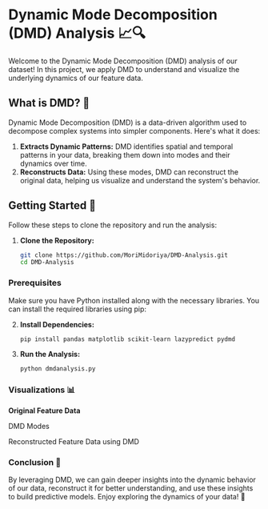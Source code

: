 # Dynamic Mode Decomposition (DMD) Analysis 📈🔍

Welcome to the Dynamic Mode Decomposition (DMD) analysis of our dataset! In this project, we apply DMD to understand and visualize the underlying dynamics of our feature data.

## What is DMD? 🤔

Dynamic Mode Decomposition (DMD) is a data-driven algorithm used to decompose complex systems into simpler components. Here's what it does:
1. **Extracts Dynamic Patterns:** DMD identifies spatial and temporal patterns in your data, breaking them down into modes and their dynamics over time.
2. **Reconstructs Data:** Using these modes, DMD can reconstruct the original data, helping us visualize and understand the system's behavior.

## Getting Started 🚀

Follow these steps to clone the repository and run the analysis:

1. **Clone the Repository:**
    ```sh
    git clone https://github.com/MoriMidoriya/DMD-Analysis.git
    cd DMD-Analysis
    ```

### Prerequisites

Make sure you have Python installed along with the necessary libraries. You can install the required libraries using pip:

2. **Install Dependencies:**
    ```sh
    pip install pandas matplotlib scikit-learn lazypredict pydmd
    ```

3. **Run the Analysis:**
    ```sh    
    python dmdanalysis.py
    ```

### Visualizations 📊

**Original Feature Data**

DMD Modes

Reconstructed Feature Data using DMD

### Conclusion 🎉

By leveraging DMD, we can gain deeper insights into the dynamic behavior of our data, reconstruct it for better understanding, and use these insights to build predictive models. Enjoy exploring the dynamics of your data! 🚀